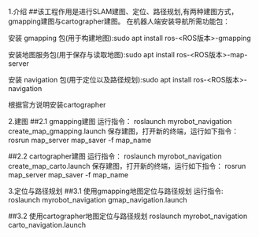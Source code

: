 1.介绍
##该工程作用是进行SLAM建图、定位、路径规划,有两种建图方式，gmapping建图与cartographer建图。
在机器人端安装导航所需功能包：

安装 gmapping 包(用于构建地图):sudo apt install ros-<ROS版本>-gmapping

安装地图服务包(用于保存与读取地图):sudo apt install ros-<ROS版本>-map-server

安装 navigation 包(用于定位以及路径规划):sudo apt install ros-<ROS版本>-navigation


根据官方说明安装cartographer

2.建图
##2.1 gmapping建图
运行指令：
 roslaunch myrobot_navigation create_map_gmapping.launch
保存建图，打开新的终端，运行如下指令：
 rosrun map_server map_saver -f map_name

##2.2 cartographer建图
运行指令：
 roslaunch myrobot_navigation create_map_carto.launch
保存建图，打开新的终端，运行如下指令：
 rosrun map_server map_saver -f map_name

3.定位与路径规划
##3.1 使用gmapping地图定位与路径规划
运行指令:
 roslaunch myrobot_navigation gmap_navigation.launch

##3.2 使用cartographer地图定位与路径规划
 roslaunch myrobot_navigation carto_navigation.launch





